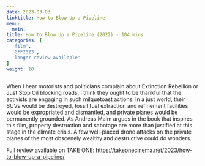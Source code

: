 ```yaml
---
date: 2023-03-03
linktitle: How to Blow Up a Pipeline
menu:
  main:
title: How to Blow Up a Pipeline (2022) - 104 mins
categories: [
  'film',
  'GFF2023',
  'longer-review-available'
]
weight: 10
---
```


When I hear motorists and politicians complain about Extinction Rebellion or Just Stop Oil blocking roads, I think they ought to be thankful that the activists are engaging in such milquetoast actions. In a just world, their SUVs would be destroyed, fossil fuel extraction and refinement facilities would be expropriated and dismantled, and private planes would be permanently grounded. As Andreas Malm argues in the book that inspires this film, property destruction and sabotage are more than justified at this stage in the climate crisis. A few well-placed drone attacks on the private planes of the most obscenely wealthy and destructive could do wonders.

Full review available on TAKE ONE: https://takeonecinema.net/2023/how-to-blow-up-a-pipeline/